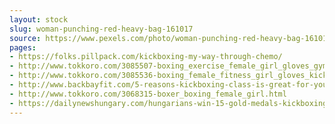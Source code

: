 ```yaml
---
layout: stock
slug: woman-punching-red-heavy-bag-161017
source: https://www.pexels.com/photo/woman-punching-red-heavy-bag-161017/
pages:
- https://folks.pillpack.com/kickboxing-my-way-through-chemo/
- http://www.tokkoro.com/3085507-boxing_exercise_female_girl_gloves_gym_kickboxing_person_sport_training_woman.html
- http://www.tokkoro.com/3085536-boxing_female_fitness_girl_gloves_kickboxer_kickboxing_legs_punching-bag_sport_woman.html
- http://www.backbayfit.com/5-reasons-kickboxing-class-is-great-for-your-overall-health/
- http://www.tokkoro.com/3068315-boxer_boxing_female_girl.html
- https://dailynewshungary.com/hungarians-win-15-gold-medals-kickboxing-world-championship/
---
```

